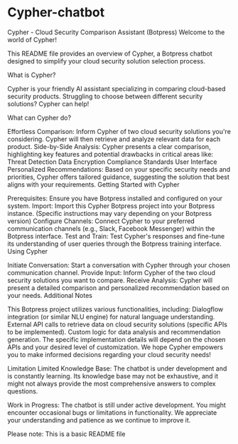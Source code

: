 # Cypher-chatbot 
Cypher - Cloud Security Comparison Assistant (Botpress)
Welcome to the world of Cypher!

This README file provides an overview of Cypher, a Botpress chatbot designed to simplify your cloud security solution selection process.

What is Cypher?

Cypher is your friendly AI assistant specializing in comparing cloud-based security products.  Struggling to choose between different security solutions? Cypher can help!

What can Cypher do?

Effortless Comparison: Inform Cypher of two cloud security solutions you're considering. Cypher will then retrieve and analyze relevant data for each product.
Side-by-Side Analysis: Cypher presents a clear comparison, highlighting key features and potential drawbacks in critical areas like:
Threat Detection
Data Encryption
Compliance Standards
User Interface
Personalized Recommendations: Based on your specific security needs and priorities, Cypher offers tailored guidance, suggesting the solution that best aligns with your requirements.
Getting Started with Cypher

Prerequisites: Ensure you have Botpress installed and configured on your system.
Import: Import this Cypher Botpress project into your Botpress instance. (Specific instructions may vary depending on your Botpress version)
Configure Channels: Connect Cypher to your preferred communication channels (e.g., Slack, Facebook Messenger) within the Botpress interface.
Test and Train: Test Cypher's responses and fine-tune its understanding of user queries through the Botpress training interface.
Using Cypher

Initiate Conversation: Start a conversation with Cypher through your chosen communication channel.
Provide Input: Inform Cypher of the two cloud security solutions you want to compare.
Receive Analysis: Cypher will present a detailed comparison and personalized recommendation based on your needs.
Additional Notes

This Botpress project utilizes various functionalities, including:
Dialogflow integration (or similar NLU engine) for natural language understanding.
External API calls to retrieve data on cloud security solutions (specific APIs to be implemented).
Custom logic for data analysis and recommendation generation.
The specific implementation details will depend on the chosen APIs and your desired level of customization.
We hope Cypher empowers you to make informed decisions regarding your cloud security needs!

Limitation
Limited Knowledge Base: The chatbot is under development and is constantly learning. Its knowledge base may not be exhaustive, and it might not always provide the most comprehensive answers to complex questions.

Work in Progress: The chatbot is still under active development. You might encounter occasional bugs or limitations in functionality. We appreciate your understanding and patience as we continue to improve it.


Please note: This is a basic README file
